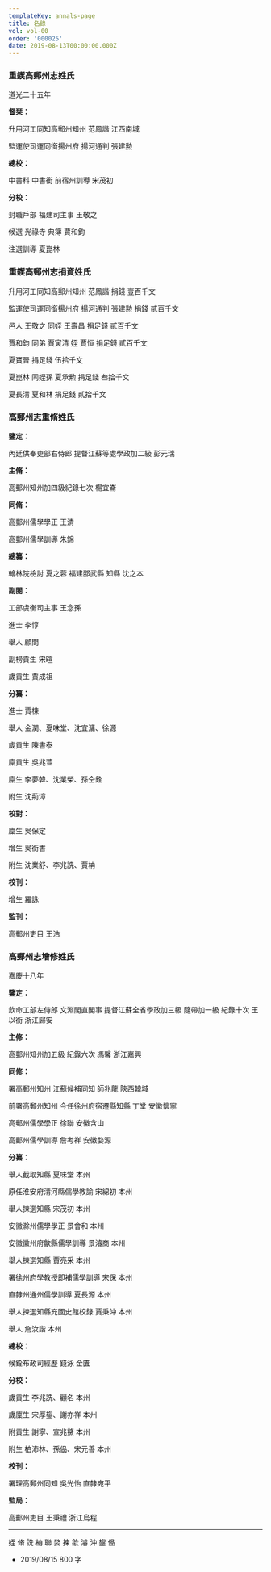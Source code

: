 ```yaml
---
templateKey: annals-page
title: 名錄
vol: vol-00
order: '000025'
date: 2019-08-13T00:00:00.000Z
---
```


### 重鍥高郵州志姓氏

道光二十五年

**督栞：**

升用河工同知高郵州知州 范鳳諧 江西南城

監運使司運同銜揚州府 揚河通判 張建勲

**總校：**

中書科 中書銜 前宿州訓導 宋茂初

**分校：**

封職戶部 福建司主事 王敬之

候選 光祿寺 典簿 賈和鈞

注選訓導 夏崑林

### 重鍥高郵州志捐資姓氏

升用河工同知高郵州知州 范鳳諧 捐錢 壹百千文

監運使司運同銜揚州府 揚河通判 張建勲 捐錢 貳百千文

邑人 王敬之 同姪 王壽昌 捐足錢 貳百千文

賈和鈞 同弟 賈寅清 姪 賈恒 捐足錢 貳百千文

夏寶晉 捐足錢 伍拾千文

夏崑林 同姪孫 夏承勲 捐足錢 叁拾千文

夏長清 夏和林 捐足錢 貳拾千文

### 高郵州志重脩姓氏

**鑒定：**

內廷供奉吏部右侍郎 提督江蘇等處學政加二級 彭元瑞

**主脩：**

高郵州知州加四級紀錄七次 楊宜崙

**同脩：**

高郵州儒學學正 王清

高郵州儒學訓導 朱錦

**總纂：**

翰林院檢討 夏之蓉
福建邵武縣 知縣 沈之本

**副閱：**

工部虞衡司主事 王念孫

進士 李惇

舉人 顧問

副榜貢生 宋暄

歲貢生 賈成祖

**分纂：**

進士 賈棟

舉人 金潤、夏味堂、沈宜滽、徐源

歲貢生 陳書泰

廩貢生 吳兆萱

廩生 李夢韓、沈業榮、孫仝銓

附生 沈荊漳 

**校對：**

廩生 吳保定

增生 吳銜書

附生 沈業舒、李兆詵、賈柟

**校刊：**

增生 羅詠

**監刊：**

高郵州吏目 王浩

### 高郵州志增修姓氏

嘉慶十八年

**鑒定：**

欽命工部左侍郎 文淵閣直閣事 提督江蘇全省學政加三級 隨帶加一級 紀錄十次 王以銜 浙江歸安

**主修：**

高郵州知州加五級 紀錄六次 馮馨 浙江嘉興

**同修：**

署高郵州知州 江蘇候補同知 師兆龍 陝西韓城

前署高郵州知州 今任徐州府宿遷縣知縣 丁堂 安徽懷寧

高郵州儒學學正 徐聯 安徽含山

高郵州儒學訓導 詹考祥 安徽婺源

**分纂：**

舉人截取知縣 夏味堂 本州

原任淮安府清河縣儒學教諭 宋綿初 本州

舉人揀選知縣 宋茂初 本州

安徽滁州儒學學正 景會和 本州

安徽徽州府歙縣儒學訓導 景濬商 本州

舉人揀選知縣 賈亮采 本州

署徐州府學教授即補儒學訓導 宋保 本州

直隸州通州儒學訓導 夏長源 本州

舉人揀選知縣充國史館校錄 賈秉沖 本州

舉人 詹汝諧 本州

**總校：**

候銓布政司經歷 錢泳 金匱

**分校：**

歲貢生 李兆詵、顧名 本州

歲廩生 宋厚鋆、謝亦祥 本州

附貢生 謝寧、宣兆鰲 本州

附生 柏沛林、孫偘、宋元善 本州

**校刊：**

署理高郵州同知 吳光怡 直隸宛平

**監局：**

高郵州吏目 王秉禮 浙江烏程

---

姪 脩 詵 柟 聯 婺 揀 歙 濬 沖
鋆 偘


- 2019/08/15 800 字
